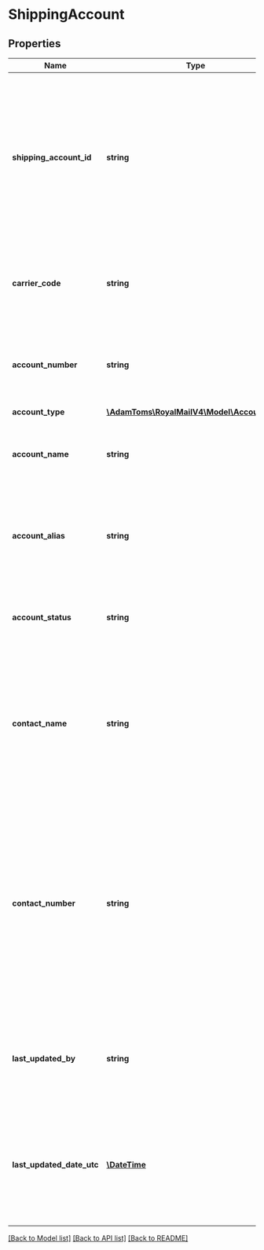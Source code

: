 # ShippingAccount

## Properties
Name | Type | Description | Notes
------------ | ------------- | ------------- | -------------
**shipping_account_id** | **string** | Shipping Account Id &lt;br /&gt;The system identifier for this account. &lt;br /&gt;Use one of the Id or Alias in the Create Shipment Request to identify the account to use. | 
**carrier_code** | **string** | Carrier Code &lt;br /&gt;The carrier that this shipping account is for. | 
**account_number** | **string** | Carrier Account Number &lt;br /&gt;The account number given by the carrier. | [optional] 
**account_type** | [**\AdamToms\RoyalMailV4\Model\AccountType**](AccountType.md) |  | 
**account_name** | **string** | Shipping Account Name &lt;br /&gt;The name of the Shipping Account. | 
**account_alias** | **string** | Shipping Account Alias &lt;br /&gt;Your identifier for this account. Must be unique. | 
**account_status** | **string** | Account Status &lt;br /&gt;The status of the shipping account. | 
**contact_name** | **string** | Contact Name &lt;br /&gt;Used in a create shipment request as the shipper&#x27;s contact name if the shipper address is not provided. | 
**contact_number** | **string** | Contact Number &lt;br /&gt;Used in a create shipment request as the shipper&#x27;s contact number if the shipper address is not provided, and the contact number is not set on the associated shipping location. | 
**last_updated_by** | **string** | Last Updated By &lt;br /&gt;The user that last updated the shipping account. | 
**last_updated_date_utc** | [**\DateTime**](\DateTime.md) | Last Updated Date UTC &lt;br /&gt;The system date and time when the shipping account was last updated. | 

[[Back to Model list]](../../README.md#documentation-for-models) [[Back to API list]](../../README.md#documentation-for-api-endpoints) [[Back to README]](../../README.md)

